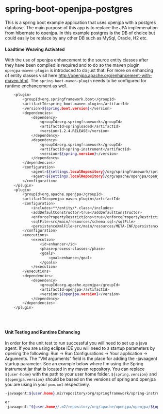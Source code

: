 # spring-boot-openjpa-postgres
This is a spring boot example application that uses openjpa with a postgres database. The main purpose of this app is
to replace the JPA implemenation from hibernate to openjpa. In this example postgres is the DB of choice but could easily 
be replace by any other DB such as MySql, Oracle, H2 etc.

#### Loadtime Weaving Activated
With the use of openjpa enhancement to the source entity classes after they have been compiled is required and to do so 
the maven plugin `openjpa-maven-plugin` is introduced to do just that. For more on enhancing of entity classes visit here
http://openjpa.apache.org/enhancement-with-maven.html. The `spring-boot-maven-plugin` needs to be configured for runtime
enchancement as well.



```bash
	<plugin>
		<groupId>org.springframework.boot</groupId>
		<artifactId>spring-boot-maven-plugin</artifactId>
		<version>${spring.boot.version}</version>
		<dependencies>
			<dependency>
				<groupId>org.springframework</groupId>
				<artifactId>springloaded</artifactId>
				<version>1.2.4.RELEASE</version>
			</dependency>
			<dependency>
				<groupId>org.springframework</groupId>
				<artifactId>spring-instrument</artifactId>
				<version>${spring.version}</version>
			</dependency>
		</dependencies>
		<configuration>					       	   
			<agent>${settings.localRepository}/org/springframework/spring-instrument/${spring.version}/spring-instrument-${spring.version}.jar</agent>					
			<agent>${settings.localRepository}/org/apache/openjpa/openjpa/${openjpa.version}/openjpa-${openjpa.version}.jar</agent>
		</configuration>
	</plugin>
	<plugin>
		<groupId>org.apache.openjpa</groupId>
		<artifactId>openjpa-maven-plugin</artifactId>
		<configuration>
			<includes>**/entity/*.class</includes>
			<addDefaultConstructor>true</addDefaultConstructor>
			<enforcePropertyRestrictions>true</enforcePropertyRestrictions>
			<sqlFile>src/main/resources/schema.sql</sqlFile>
			<persistenceXmlFile>src/main/resources/META-INF/persistence.xml</persistenceXmlFile>
		</configuration>
		<executions>
			<execution>
				<id>enhancer</id>
				<phase>process-classes</phase>
				<goals>
					<goal>enhance</goal>
				</goals>
			</execution>
		</executions>
		<dependencies>
			<dependency>
				<groupId>org.apache.openjpa</groupId>
				<artifactId>openjpa</artifactId>
				<version>${openjpa.version}</version>
			</dependency>
		</dependencies>
	</plugin>
			
			
			
```

#### Unit Testing and Runtime Enhancing

In order for the unit test to run successful you will need to set up a java agent. If you are using eclipse IDE
you will need to a startup parameters by opening the following: 
Run -> Run Configurations -> Your application -> Arguments. The “VM arguments” field is the place for adding 
the -javaagent startup parameter. See an example below where I'm using the Spring instrument jar that is located
in my maven repository. You can replace `${user-home}` with the path to your user home folder. `${spring.version}` 
and `${openjpa.version}` should be based on the versions of spring and openjpa you are using in your `pom.xml` respectively.

```bash
-javaagent:${user.home}.m2/repository/org/springframework/spring-instrument/${spring.version}/spring-instrument-${spring.version}.jar

or
-javaagent:"${user.home}/.m2/repository/org/apache/openjpa/openjpa/${openjpa.version}/openjpa-${openjpa.version}.jar"
```


